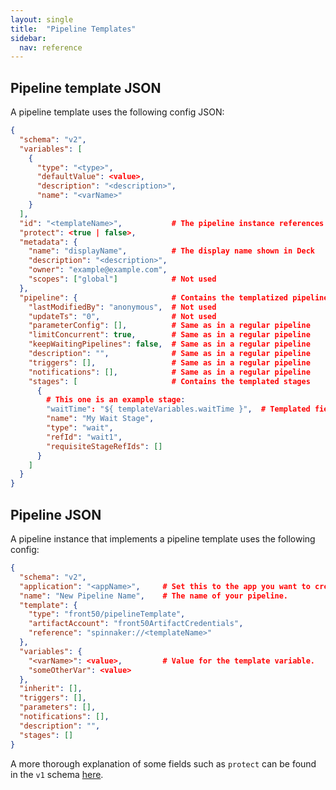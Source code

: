 ```yaml
---
layout: single
title:  "Pipeline Templates"
sidebar:
  nav: reference
---
```




## Pipeline template JSON

A pipeline template uses the following config JSON:

```json
{
  "schema": "v2",
  "variables": [
    {
      "type": "<type>",
      "defaultValue": <value>,
      "description": "<description>",
      "name": "<varName>"
    }
  ],
  "id": "<templateName>",           # The pipeline instance references the template using this
  "protect": <true | false>,
  "metadata": {
    "name": "displayName",          # The display name shown in Deck
    "description": "<description>",
    "owner": "example@example.com",
    "scopes": ["global"]            # Not used
  },
  "pipeline": {                     # Contains the templatized pipeline itself
    "lastModifiedBy": "anonymous",  # Not used
    "updateTs": "0",                # Not used
    "parameterConfig": [],          # Same as in a regular pipeline
    "limitConcurrent": true,        # Same as in a regular pipeline
    "keepWaitingPipelines": false,  # Same as in a regular pipeline
    "description": "",              # Same as in a regular pipeline
    "triggers": [],                 # Same as in a regular pipeline
    "notifications": [],            # Same as in a regular pipeline
    "stages": [                     # Contains the templated stages
      {
        # This one is an example stage:
        "waitTime": "${ templateVariables.waitTime }",  # Templated field.
        "name": "My Wait Stage",
        "type": "wait",
        "refId": "wait1",
        "requisiteStageRefIds": []
      }
    ]
  }
}
```

## Pipeline JSON

A pipeline instance that implements a pipeline template uses the following
config:

```json
{
  "schema": "v2",
  "application": "<appName>",     # Set this to the app you want to create the pipeline in.
  "name": "New Pipeline Name",    # The name of your pipeline.
  "template": {
    "type": "front50/pipelineTemplate",
    "artifactAccount": "front50ArtifactCredentials",
    "reference": "spinnaker://<templateName>"
  },
  "variables": {
    "<varName>": <value>,         # Value for the template variable.
    "someOtherVar": <value>
  },
  "inherit": [],
  "triggers": [],
  "parameters": [],
  "notifications": [],
  "description": "",
  "stages": []
}
```

A more thorough explanation of some fields such as `protect` can be found in the `v1` schema [here](https://github.com/spinnaker/dcd-spec/blob/master/PIPELINE_TEMPLATES.md).
